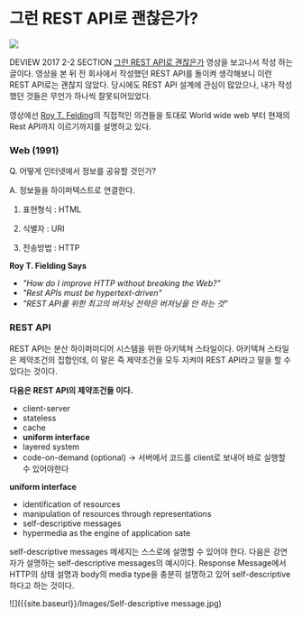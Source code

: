 
# 그런 REST API로 괜찮은가?

![]({{site.baseurl}}/Images/web_page_first_screen.jpg)


 DEVIEW 2017 2-2 SECTION [그런 REST API로 괜찮은가](https://tv.naver.com/v/2292653) 영상을 보고나서 작성 하는 글이다. 영상을 본 뒤 전 회사에서 작성했던 REST API를 돌이켜 생각해보니 이런 REST API로는 괜찮지 않았다. 당시에도 REST API 설계에 관심이 많았으나, 내가 작성했던 것들은 무언가 하나씩 잘못되어있었다.
 
 영상에선 [Roy T. Felding](https://twitter.com/fielding?lang=en)의 직접적인 의견들을 토대로 World wide web 부터 현재의 Rest API까지 이르기까지를 설명하고 있다.
 
### Web (1991)
 Q. 어떻게 인터넷에서 정보를 공유할 것인가? 
 
 A. 정보들을 하이퍼텍스트로 연결한다.
 
 1) 표현형식 : HTML
 
 2) 식별자 : URI
 
 3) 전송방법 : HTTP
 
 
**Roy T. Fielding Says**
- _"How do I improve HTTP without breaking the Web?"_
- _"Rest APIs must be hypertext-driven"_
- _"REST API를 위한 최고의 버저닝 전략은 버저닝을 안 하는 것"_

### REST API
REST API는 분산 하이퍼미디어 시스템을 위한 아키텍쳐 스타일이다. 아키텍쳐 스타일은 제약조건의 집합인데, 이 말은 즉 제약조건을 모두 지켜야 REST API라고 말을 할 수 있다는 것이다.

**다음은 REST API의 제약조건들 이다.**

- client-server
- stateless
- cache
- **uniform interface**
- layered system
- code-on-demand (optional) -> 서버에서 코드를 client로 보내어 바로 실행할 수 있어야한다

**uniform interface**
- identification of resources
- manipulation of resources through representations
- self-descriptive messages
- hypermedia as the engine of application sate

self-descriptive messages
 메세지는 스스로에 설명할 수 있어야 한다. 다음은 강연자가 설명하는 self-descriptive messages의 예시이다. Response Message에서 HTTP의 상태 설명과 body의 media type을 충분히 설명하고 있어 self-descriptive 하다고 하는 것이다.

![]({{site.baseurl}}/Images/Self-descriptive message.jpg)



